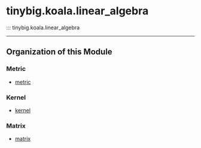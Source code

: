 # tinybig.koala.linear_algebra

::: tinybig.koala.linear_algebra

---------------------------------------
## Organization of this Module

### Metric
* [metric](metric.md)

### Kernel
* [kernel](kernel.md)

### Matrix
* [matrix](matrix.md)
